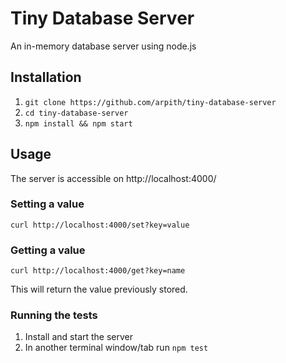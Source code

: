 # Tiny Database Server 
An in-memory database server using node.js

## Installation
1. `git clone https://github.com/arpith/tiny-database-server`
2. `cd tiny-database-server`
3. `npm install && npm start`

## Usage
The server is accessible on http://localhost:4000/

### Setting a value
`curl http://localhost:4000/set?key=value`

### Getting a value
`curl http://localhost:4000/get?key=name`

This will return the value previously stored.

### Running the tests
1. Install and start the server
2. In another terminal window/tab run `npm test`

